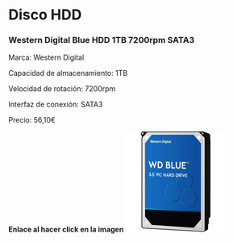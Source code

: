 # Disco HDD

### Western Digital Blue HDD 1TB 7200rpm SATA3

Marca: Western Digital

Capacidad de almacenamiento: 1TB

Velocidad de rotación: 7200rpm

Interfaz de conexión: SATA3

Precio: 56,10€

**Enlace al hacer click en la imagen**
[![Disco](img/midisco.jpg)](https://www.pccomponentes.com/western-digital-blue-hdd-1tb-7200rpm-sata3)

